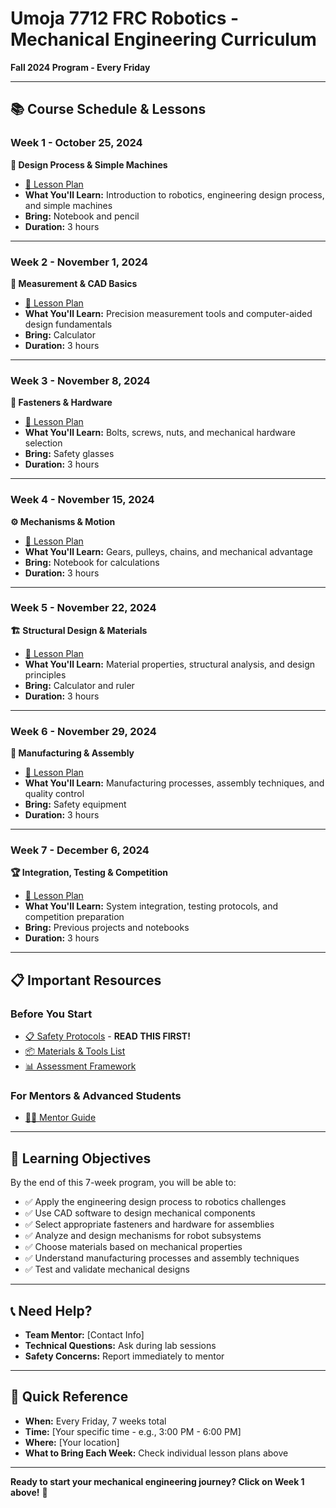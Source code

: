 # Umoja 7712 FRC Robotics - Mechanical Engineering Curriculum
**Fall 2024 Program - Every Friday**

---

## 📚 **Course Schedule & Lessons**

### Week 1 - October 25, 2024
**🔧 Design Process & Simple Machines**
- [📖 Lesson Plan](Week1_Oct25_Design_Process.md)
- **What You'll Learn:** Introduction to robotics, engineering design process, and simple machines
- **Bring:** Notebook and pencil
- **Duration:** 3 hours

---

### Week 2 - November 1, 2024
**📏 Measurement & CAD Basics**
- [📖 Lesson Plan](Week2_Nov1_Measurement_CAD.md)
- **What You'll Learn:** Precision measurement tools and computer-aided design fundamentals
- **Bring:** Calculator
- **Duration:** 3 hours

---

### Week 3 - November 8, 2024
**🔩 Fasteners & Hardware**
- [📖 Lesson Plan](Week3_Nov8_Fasteners_Hardware.md)
- **What You'll Learn:** Bolts, screws, nuts, and mechanical hardware selection
- **Bring:** Safety glasses
- **Duration:** 3 hours

---

### Week 4 - November 15, 2024
**⚙️ Mechanisms & Motion**
- [📖 Lesson Plan](Week4_Nov15_Mechanisms_Motion.md)
- **What You'll Learn:** Gears, pulleys, chains, and mechanical advantage
- **Bring:** Notebook for calculations
- **Duration:** 3 hours

---

### Week 5 - November 22, 2024
**🏗️ Structural Design & Materials**
- [📖 Lesson Plan](Week5_Nov22_Structural_Materials.md)
- **What You'll Learn:** Material properties, structural analysis, and design principles
- **Bring:** Calculator and ruler
- **Duration:** 3 hours

---

### Week 6 - November 29, 2024
**🔧 Manufacturing & Assembly**
- [📖 Lesson Plan](Week6_Nov29_Manufacturing_Assembly.md)
- **What You'll Learn:** Manufacturing processes, assembly techniques, and quality control
- **Bring:** Safety equipment
- **Duration:** 3 hours

---

### Week 7 - December 6, 2024
**🏆 Integration, Testing & Competition**
- [📖 Lesson Plan](Week7_Dec6_Integration_Testing_Competition.md)
- **What You'll Learn:** System integration, testing protocols, and competition preparation
- **Bring:** Previous projects and notebooks
- **Duration:** 3 hours

---

## 📋 **Important Resources**

### Before You Start
- [📋 Safety Protocols](Safety_Protocols.md) - **READ THIS FIRST!**
- [📦 Materials & Tools List](Resources_Materials_List.md)
- [📊 Assessment Framework](Assessment_Framework.md)

### For Mentors & Advanced Students
- [👨‍🏫 Mentor Guide](Mentor_Guide.md)

---

## 🎯 **Learning Objectives**
By the end of this 7-week program, you will be able to:
- ✅ Apply the engineering design process to robotics challenges
- ✅ Use CAD software to design mechanical components
- ✅ Select appropriate fasteners and hardware for assemblies
- ✅ Analyze and design mechanisms for robot subsystems
- ✅ Choose materials based on mechanical properties
- ✅ Understand manufacturing processes and assembly techniques
- ✅ Test and validate mechanical designs

---

## 📞 **Need Help?**
- **Team Mentor:** [Contact Info]
- **Technical Questions:** Ask during lab sessions
- **Safety Concerns:** Report immediately to mentor

---

## 📅 **Quick Reference**
- **When:** Every Friday, 7 weeks total
- **Time:** [Your specific time - e.g., 3:00 PM - 6:00 PM]
- **Where:** [Your location]
- **What to Bring Each Week:** Check individual lesson plans above

---

**Ready to start your mechanical engineering journey? Click on Week 1 above!** 🚀